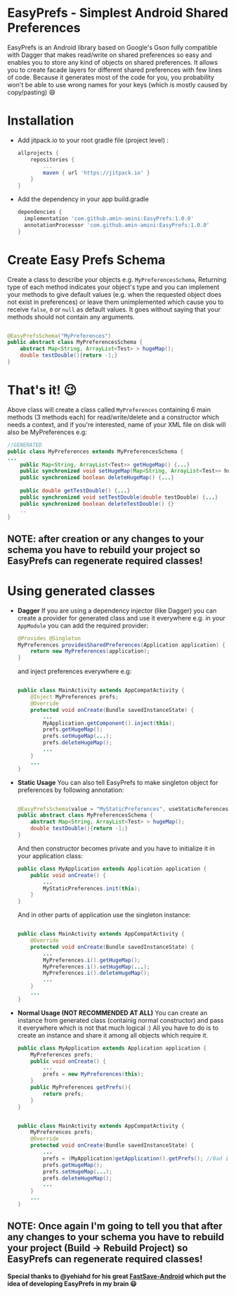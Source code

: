 
# EasyPrefs - Simplest Android Shared Preferences

EasyPrefs is an Android library based on Google's Gson fully compatible with Dagger that makes read/write on shared preferences so easy and enables you to store any kind of objects on shared preferences.
It allows you to create facade layers for different shared preferences with few lines of code. Because it generates most of the code for you, you probability won't be able to use wrong names for your keys (which is mostly caused by copy/pasting) :smile:

# Installation
* Add jitpack.io to your root gradle file (project level) :
	```gradle
  allprojects {
  		repositories {
  			...
  			maven { url 'https://jitpack.io' }
  		}
  	}
	```

* Add the dependency in your app build.gradle
	```gradle
  dependencies {
      implementation 'com.github.amin-amini:EasyPrefs:1.0.0'
      annotationProcessor 'com.github.amin-amini:EasyPrefs:1.0.0'
  }
	```

# Create Easy Prefs Schema
Create a class to describe your objects e.g. `MyPreferencesSchema`,
Returning type of each method indicates your object's type and you can implement your methods to give default values (e.g. when the requested object does not exist in preferences) or leave them unimplemented which cause you to receive `false`, `0` or `null` as default values. It goes without saying that your methods should not contain any arguments.
```java

@EasyPrefsSchema("MyPreferences")
public abstract class MyPreferencesSchema {
    abstract Map<String, ArrayList<Test> > hugeMap();
    double testDouble(){return -1;}
}

```

# That's it! :wink:
Above class will create a class called `MyPreferences` containing 6 main methods (3 methods each) for read/write/delete and a constructor which needs a context, and if you're interested, name of your XML file on disk will also be MyPreferences e.g:

```java
//GENERATED
public class MyPreferences extends MyPreferencesSchema {
...
	public Map<String, ArrayList<Test>> getHugeMap() {...}
	public synchronized void setHugeMap(Map<String, ArrayList<Test>> hugeMap) {...}
	public synchronized boolean deleteHugeMap() {...}
	
    public double getTestDouble() {...}
    public synchronized void setTestDouble(double testDouble) {...}
    public synchronized boolean deleteTestDouble() {}
    ..
}

```

## <b>NOTE: after creation or any changes to your schema you have to rebuild your project so EasyPrefs can regenerate required classes!</b>

# Using generated classes
* **Dagger**
	If you are using a dependency injector (like Dagger) you can create a provider for generated class and use it everywhere e.g. in your `AppModule` you can add the required provider:
	```java
    @Provides @Singleton
    MyPreferences providesSharedPreferences(Application application) {
        return new MyPreferences(application);
    }
	```
	and inject preferences everywhere e.g:
	```java

    public class MainActivity extends AppCompatActivity {
	    @Inject MyPreferences prefs;
	    @Override
	    protected void onCreate(Bundle savedInstanceState) {
		    ...
		    MyApplication.getComponent().inject(this);
		    prefs.getHugeMap();
		    prefs.setHugeMap(...);
		    prefs.deleteHugeMap();
		    ...
	    }
	    ...
	}
    
	```
	

* **Static Usage**
	You can also tell EasyPrefs to make singleton object for preferences by following annotation:
	```java

	@EasyPrefsSchema(value = "MyStaticPreferences", useStaticReferences = true)
	public abstract class MyPreferencesSchema {
	    abstract Map<String, ArrayList<Test> > hugeMap();
	    double testDouble(){return -1;}
	}

	```
	And then constructor becomes private and you have to initialize it in your application class:
	```java
    public class MyApplication extends Application application {
	    public void onCreate() {
		    ...
	        MyStaticPreferences.init(this);
	    }
    }
	```
	And in other parts of application use the singleton instance:
		
	```java

    public class MainActivity extends AppCompatActivity {
	    @Override
	    protected void onCreate(Bundle savedInstanceState) {
		    ...
		    MyPreferences.i().getHugeMap();
		    MyPreferences.i().setHugeMap(...);
		    MyPreferences.i().deleteHugeMap();
		    ...
	    }
	    ...
	}

* **Normal Usage (NOT RECOMMENDED AT ALL)**
	You can create an instance from generated class (containig normal constructor) and pass it everywhere which is not that much logical :) All you have to do is to create an instance and share it among all objects which require it.
	```java
    public class MyApplication extends Application application {
	    MyPreferences prefs;
	    public void onCreate() {
		    ...
	        prefs = new MyPreferences(this);
	    }
	    public MyPreferences getPrefs(){ 
		    return prefs;
		}
    }
	```
	
	```java

    public class MainActivity extends AppCompatActivity {
	    MyPreferences prefs;
	    @Override
	    protected void onCreate(Bundle savedInstanceState) {
		    ...
		    prefs = (MyApplication)getApplication().getPrefs(); //Bad idea of course
		    prefs.getHugeMap();
		    prefs.setHugeMap(...);
		    prefs.deleteHugeMap();
		    ...
	    }
	    ...
	}
    
	```

## <b>NOTE: Once again I'm going to tell you that after any changes to your schema you have to rebuild your project (Build -> Rebuild Project) so EasyPrefs can regenerate required classes!</b>

<b>Special thanks to @yehiahd for his great [FastSave-Android](https://github.com/yehiahd/FastSave-Android) which put the idea of developing EasyPrefs in my brain :smiley:</b>

